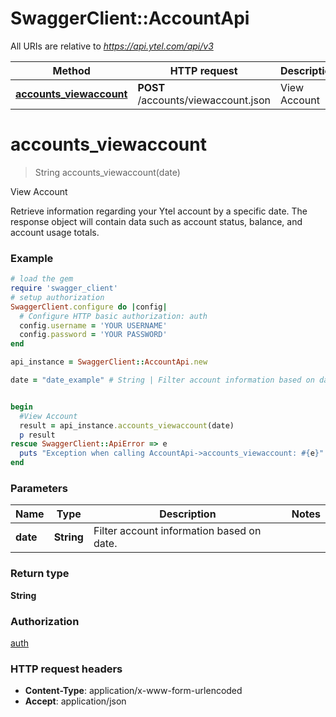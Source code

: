 # SwaggerClient::AccountApi

All URIs are relative to *https://api.ytel.com/api/v3*

Method | HTTP request | Description
------------- | ------------- | -------------
[**accounts_viewaccount**](AccountApi.md#accounts_viewaccount) | **POST** /accounts/viewaccount.json | View Account


# **accounts_viewaccount**
> String accounts_viewaccount(date)

View Account

Retrieve information regarding your Ytel account by a specific date. The response object will contain data such as account status, balance, and account usage totals.

### Example
```ruby
# load the gem
require 'swagger_client'
# setup authorization
SwaggerClient.configure do |config|
  # Configure HTTP basic authorization: auth
  config.username = 'YOUR USERNAME'
  config.password = 'YOUR PASSWORD'
end

api_instance = SwaggerClient::AccountApi.new

date = "date_example" # String | Filter account information based on date.


begin
  #View Account
  result = api_instance.accounts_viewaccount(date)
  p result
rescue SwaggerClient::ApiError => e
  puts "Exception when calling AccountApi->accounts_viewaccount: #{e}"
end
```

### Parameters

Name | Type | Description  | Notes
------------- | ------------- | ------------- | -------------
 **date** | **String**| Filter account information based on date. | 

### Return type

**String**

### Authorization

[auth](../README.md#auth)

### HTTP request headers

 - **Content-Type**: application/x-www-form-urlencoded
 - **Accept**: application/json



